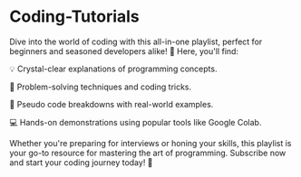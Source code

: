 # Coding-Tutorials
Dive into the world of coding with this all-in-one playlist, perfect for beginners and seasoned developers alike! 🌟 Here, you'll find:

💡 Crystal-clear explanations of programming concepts.

🧩 Problem-solving techniques and coding tricks.

📜 Pseudo code breakdowns with real-world examples.

💻 Hands-on demonstrations using popular tools like Google Colab.

Whether you're preparing for interviews or honing your skills, this playlist is your go-to resource for mastering the art of programming. Subscribe now and start your coding journey today! 🚀
